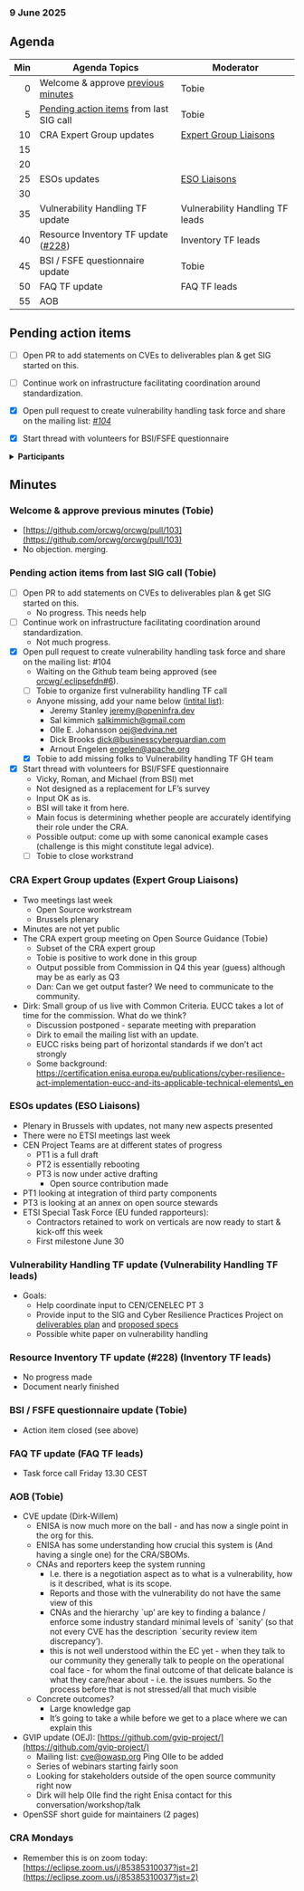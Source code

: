 ###  9 June 2025
##  Agenda

| Min | Agenda Topics | Moderator |
| --: | ----- | --- |
|   0 | Welcome & approve [previous minutes](https://github.com/orcwg/orcwg/pull/103) | Tobie |
|   5 | [Pending action items](#pending-action-items) from last SIG call | Tobie |
|  10 | CRA Expert Group updates | [Expert Group Liaisons][] |
|  15 |  | |
|  20 |  | |
|  25 | ESOs updates | [ESO Liaisons][] |
|  30 |  | |
|  35 | Vulnerability Handling TF update | Vulnerability Handling TF leads |
|  40 | Resource Inventory TF update ([#228](https://github.com/orcwg/cra-hub/pull/228)) | Inventory TF leads |
|  45 | BSI / FSFE questionnaire update | Tobie |
|  50 | FAQ TF update | FAQ TF leads |
|  55 | AOB | |

## Pending action items

- [ ] Open PR to add statements on CVEs to deliverables plan & get SIG started on this.
- [ ] Continue work on infrastructure facilitating coordination around standardization.
- [X] Open pull request to create vulnerability handling task force and share on the mailing list: _[#104](https://github.com/orcwg/orcwg/pull/104)_
- [X] Start thread with volunteers for BSI/FSFE questionnaire


<details>
<summary><b>Participants </b></summary>

* Tobie Langel (UnlockOpen/Eclipse Foundation)  
* Juan Rico (Eclipse Foundation)  
* Mathias Schindler (GitHub)  
* Shanda Giacomoni (Eclipse Foundation)  
* Dirk-Willem van Gulik (the Apache Software Foundation)  
* Dick Brooks (Business Cyber Guardian)  
* Becky Hepper (Seagate)  
* Olle E. Johansson (Edvina / OWASP)  
* Henry Haverinen (Cyberismo)  
* Roman Zhukov (Red Hat)  
* Alistair Woodman (Erlang Ecosystem System (EEF))  
* Rebecca Rubul (Rust Foundation)  
* Jakub Zelenka (PHP Foundation)  
* Daniel Thompson (Tauri)  
* Sal Kimmich (GadflyAI)  
* Vicky Risk (ISC.org)  
* Dan Appelquist (Samsung / OpenSSF Global Cybersec Policy WG)  
* Salve J. Nilsen (CPANSec)  
* Jeremy Stanley (Spec Committee, OpenInfra Foundation, SPI)  
* CRob (OpenSSF)   
* Simon Phipps (SWH/Meshed Insights)  
* Æva Black

</details>


## Minutes

### Welcome & approve previous minutes (Tobie)

* [https://github.com/orcwg/orcwg/pull/103](https://github.com/orcwg/orcwg/pull/103)  
* No objection. merging.	

### Pending action items from last SIG call (Tobie)

- [ ] Open PR to add statements on CVEs to deliverables plan & get SIG started on this.  
  - No progress. This needs help  
- [ ] Continue work on infrastructure facilitating coordination around standardization.  
  - Not much progress.  
- [x] Open pull request to create vulnerability handling task force and share on the mailing list: \#104  
  - Waiting on the Github team being approved (see [orcwg/.eclipsefdn#6](https://github.com/orcwg/.eclipsefdn/pull/6)).
  - [ ] Tobie to organize first vulnerability handling TF call
  - Anyone missing, add your name below ([intital list)](https://github.com/orcwg/orcwg/blob/main/cyber-resilience-sig/minutes/2025-05-26-mom-cyber-resilience-sig.md#esos-updates):  
      - Jeremy Stanley <jeremy@openinfra.dev>
      - Sal kimmich <salkimmich@gmail.com>
      - Olle E. Johansson <oej@edvina.net>
      - Dick Brooks <dick@businesscyberguardian.com>
      - Arnout Engelen <engelen@apache.org>
  - [X] Tobie to add missing folks to Vulnerability handling TF GH team  
- [x] Start thread with volunteers for BSI/FSFE questionnaire  
  - Vicky, Roman, and Michael (from BSI) met  
  - Not designed as a replacement for LF’s survey  
  - Input OK as is.  
  - BSI will take it from here.  
  - Main focus is determining whether people are accurately identifying their role under the CRA.  
  - Possible output: come up with some canonical example cases (challenge is this might constitute legal advice).  
  - [ ] Tobie to close workstrand

### CRA Expert Group updates (Expert Group Liaisons)

* Two meetings last week  
  * Open Source workstream  
  * Brussels plenary  
* Minutes are not yet public  
* The CRA expert group meeting on Open Source Guidance (Tobie)  
  * Subset of the CRA expert group  
  * Tobie is positive to work done in this group  
  * Output possible from Commission in Q4 this year (guess) although may be as early as Q3  
  * Dan: Can we get output faster? We need to communicate to the community.  
* Dirk: Small group of us live with Common Criteria. EUCC takes a lot of time for the commission. What do we think?  
  * Discussion postponed \- separate meeting with preparation  
  * Dirk to email the mailing list with an update.  
  * EUCC risks being part of horizontal standards if we don’t act strongly  
  * Some background: https://certification.enisa.europa.eu/publications/cyber-resilience-act-implementation-eucc-and-its-applicable-technical-elements\_en

### ESOs updates (ESO Liaisons)

* Plenary in Brussels with updates, not many new aspects presented  
* There were no ETSI meetings last week  
* CEN Project Teams are at different states of progress  
  * PT1 is a full draft  
  * PT2 is essentially rebooting  
  * PT3 is now under active drafting  
    * Open source contribution made  
* PT1 looking at integration of third party components   
* PT3 is looking at an annex on open source stewards  
* ETSI Special Task Force (EU funded rapporteurs):  
  * Contractors retained to work on verticals are now ready to start & kick-off this week  
  * First milestone June 30 

### Vulnerability Handling TF update (Vulnerability Handling TF leads)

* Goals:
  * Help coordinate input to CEN/CENELEC PT 3
  * Provide input to the SIG and Cyber Resilience Practices Project on [deliverables plan](../deliverables.md) and [proposed specs](../deliverables.md#4-specifications)
  * Possible white paper on vulnerability handling 

### Resource Inventory TF update (\#228) (Inventory TF leads)

* No progress made  
* Document nearly finished

### BSI / FSFE questionnaire update (Tobie)

* Action item closed (see above)

### FAQ TF update (FAQ TF leads)

* Task force call Friday 13.30 CEST

### AOB (Tobie)

* CVE update (Dirk-Willem)  
  * ENISA is now much more on the ball \- and has now a single point in the org for this.  
  * ENISA has some understanding how crucial this system is (And having a single one) for the CRA/SBOMs.  
  * CNAs and reporters keep the system running  
    * I.e. there is a negotiation aspect as to what is a vulnerability, how is it described, what is its scope.  
    * Reports and those with the vulnerability do not have the same view of this  
    * CNAs and the hierarchy \`up’ are key to finding a balance / enforce some industry standard minimal levels of \`sanity’ (so that not every CVE has the description \`security review item discrepancy’).  
    *  this is not well understood within the EC yet \- when they talk to our community they generally talk to people on the operational coal face \- for whom the final outcome of that delicate balance is what they care/hear about \- i.e. the issues numbers. So the process before that is not stressed/all that much visible  
  * Concrete outcomes?  
    * Large knowledge gap  
    * It’s going to take a while before we get to a place where we can explain this  
* GVIP update (OEJ): [https://github.com/gvip-project/](https://github.com/gvip-project/)  
  * Mailing list: [cve@owasp.org](mailto:cve@owasp.org) Ping Olle to be added  
  * Series of webinars starting fairly soon  
  * Looking for stakeholders outside of the open source community right now  
  * Dirk will help Olle find the right Enisa contact for this conversation/workshop/talk  
* OpenSSF short guide for maintainers (2 pages)

### CRA Mondays

- Remember this is on zoom today: [https://eclipse.zoom.us/j/85385310037?jst=2](https://eclipse.zoom.us/j/85385310037?jst=2) 

[SIG Leads]: https://github.com/orcwg/orcwg/tree/main/cyber-resilience-sig#leads
[ESO Liaisons]: https://github.com/orcwg/orcwg/tree/main/cyber-resilience-sig#cen-cenelec-wg-9
[Expert Group Liaisons]: https://github.com/orcwg/orcwg/tree/main/cyber-resilience-sig#cra-expert-group

  
